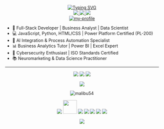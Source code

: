 <p align="center">
  <a href="https://github.com/malibu54">
    <img src="https://readme-typing-svg.demolab.com?font=Fira+Code&duration=2000&pause=1000&vCenter=true&multiline=true&random=false&width=550&height=130&lines=Oriana+Galindez;Student+at+Universidad+de+la+Marina+Mercante" alt="Typing SVG">
  </a>
  <br>
  <a href="https://www.linkedin.com/in/orianasoledad/">
    <img src="https://img.shields.io/badge/-Linkedin-blue?logo=linkedin&logoColor=white">
  </a>
     <a href="https://orianasoledadg.netlify.app/">
       <img src="https://img.shields.io/badge/-Portfolio-violet?logo=linkedin&logoColor=white">
  </a>
  <a href="https://behance.net/malibu54">
    <img src="https://img.shields.io/badge/-Behance-blue?logo=linkedin&logoColor=white">
  </a>
  <br>
  <a href="https://github.com/malibu54">
    <img src="https://github-stats-alpha.vercel.app/api?username=malibu54&cc=013&tc=fff&ic=0bf&bc=013" alt="my-profile">
  </a>
<!--   <picture>
    <img alt="github contribution grid snake animation" src=" ">
  </picture> -->
</p>


* 🚀 Full-Stack Developer | Business Analyst | Data Scientist <br>
* 💻 JavaScript, Python, HTML/CSS | Power Platform Certified (PL-200) <br>
* 🤖 AI Integration & Process Automation Specialist <br>
* 📊 Business Analytics Tutor | Power BI | Excel Expert <br>
* 🔐 Cybersecurity Enthusiast | ISO Standards Certified <br>
* 📚 Neuromarketing & Data Science Practitioner <br>


<hr>

<p align="center">
  <img src="http://github-profile-summary-cards.vercel.app/api/cards/profile-details?username=malibu54&theme=algolia">
  <img src="http://github-profile-summary-cards.vercel.app/api/cards/repos-per-language?username=malibu54&theme=algolia">
  <img src="http://github-profile-summary-cards.vercel.app/api/cards/most-commit-language?username=malibu54&theme=algolia">
</p>
<p align="center">
  <img src="https://github-readme-stats.vercel.app/api?username=malibu54&show_icons=true&theme=radical">
</p>
<p align="center"> <img src="https://komarev.com/ghpvc/?username=malibu54&label=Profile%20views&color=0e75b6&style=flat" alt="malibu54" /> </p>

<p align="center">
  <img src="https://skillicons.dev/icons?i=py">
  <img width=45px src="https://cdn-icons-png.flaticon.com/512/4492/4492311.png">
  <img src="https://skillicons.dev/icons?i=git">
  <img src="https://skillicons.dev/icons?i=html">
  <img src="https://skillicons.dev/icons?i=css">
  <img src="https://skillicons.dev/icons?i=js">
  <img src="https://skillicons.dev/icons?i=linux">
  
</p>

<p align="center"><img src="https://github-profile-trophy.vercel.app/?username=malibu54&theme=onedark&row=1&column=7&no-frame=true&no-bg=true" /></p>
